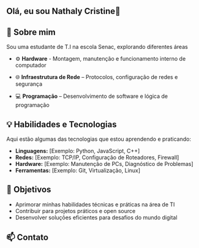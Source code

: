 ## Olá, eu sou Nathaly Cristine👋


 ## 📍 Sobre mim
 Sou uma estudante de T.I na escola Senac, explorando diferentes áreas

 - ⚙️ **Hardware** - Montagem, manutenção e funcionamento interno de computador 
 
- 🌐 **Infraestrutura de Rede** – Protocolos, configuração de redes e segurança  
- 💻 **Programação** – Desenvolvimento de software e lógica de programação  

## 💡 Habilidades e Tecnologias  
Aqui estão algumas das tecnologias que estou aprendendo e praticando:  
- **Linguagens:** [Exemplo: Python, JavaScript, C++]  
- **Redes:** [Exemplo: TCP/IP, Configuração de Roteadores, Firewall]  
- **Hardware:** [Exemplo: Manutenção de PCs, Diagnóstico de Problemas]  
- **Ferramentas:** [Exemplo: Git, Virtualização, Linux]  

## 🎯 Objetivos  
- Aprimorar minhas habilidades técnicas e práticas na área de TI  
- Contribuir para projetos práticos e open source  
- Desenvolver soluções eficientes para desafios do mundo digital  

## 📫 Contato  



 
  

